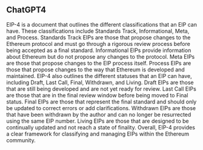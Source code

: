 ## ChatGPT4

EIP-4 is a document that outlines the different classifications that an EIP can have. These classifications include Standards Track, Informational, Meta, and Process. Standards Track EIPs are those that propose changes to the Ethereum protocol and must go through a rigorous review process before being accepted as a final standard. Informational EIPs provide information about Ethereum but do not propose any changes to the protocol. Meta EIPs are those that propose changes to the EIP process itself. Process EIPs are those that propose changes to the way that Ethereum is developed and maintained. EIP-4 also outlines the different statuses that an EIP can have, including Draft, Last Call, Final, Withdrawn, and Living. Draft EIPs are those that are still being developed and are not yet ready for review. Last Call EIPs are those that are in the final review window before being moved to Final status. Final EIPs are those that represent the final standard and should only be updated to correct errors or add clarifications. Withdrawn EIPs are those that have been withdrawn by the author and can no longer be resurrected using the same EIP number. Living EIPs are those that are designed to be continually updated and not reach a state of finality. Overall, EIP-4 provides a clear framework for classifying and managing EIPs within the Ethereum community.

